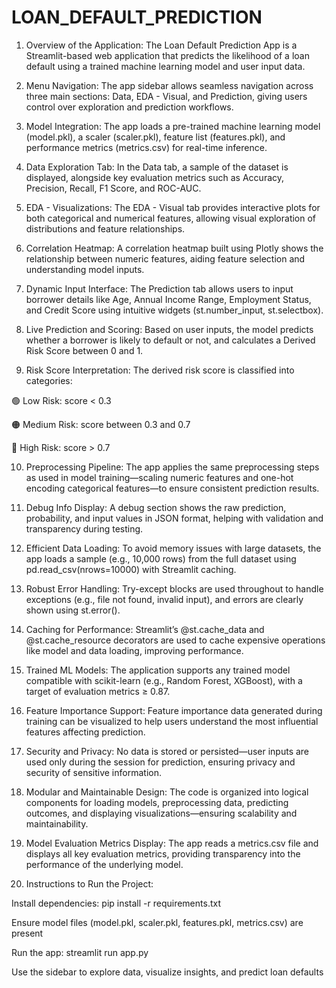 # LOAN_DEFAULT_PREDICTION

1) Overview of the Application:
The Loan Default Prediction App is a Streamlit-based web application that predicts the likelihood of a loan default using a trained machine learning model and user input data.

2) Menu Navigation:
The app sidebar allows seamless navigation across three main sections: Data, EDA - Visual, and Prediction, giving users control over exploration and prediction workflows.

3) Model Integration:
The app loads a pre-trained machine learning model (model.pkl), a scaler (scaler.pkl), feature list (features.pkl), and performance metrics (metrics.csv) for real-time inference.

4) Data Exploration Tab:
In the Data tab, a sample of the dataset is displayed, alongside key evaluation metrics such as Accuracy, Precision, Recall, F1 Score, and ROC-AUC.

5) EDA - Visualizations:
The EDA - Visual tab provides interactive plots for both categorical and numerical features, allowing visual exploration of distributions and feature relationships.

6) Correlation Heatmap:
A correlation heatmap built using Plotly shows the relationship between numeric features, aiding feature selection and understanding model inputs.

7) Dynamic Input Interface:
The Prediction tab allows users to input borrower details like Age, Annual Income Range, Employment Status, and Credit Score using intuitive widgets (st.number_input, st.selectbox).

8) Live Prediction and Scoring:
Based on user inputs, the model predicts whether a borrower is likely to default or not, and calculates a Derived Risk Score between 0 and 1.

9) Risk Score Interpretation:
The derived risk score is classified into categories:

🟢 Low Risk: score < 0.3

🟠 Medium Risk: score between 0.3 and 0.7

🔴 High Risk: score > 0.7

10) Preprocessing Pipeline:
The app applies the same preprocessing steps as used in model training—scaling numeric features and one-hot encoding categorical features—to ensure consistent prediction results.

11) Debug Info Display:
A debug section shows the raw prediction, probability, and input values in JSON format, helping with validation and transparency during testing.

12) Efficient Data Loading:
To avoid memory issues with large datasets, the app loads a sample (e.g., 10,000 rows) from the full dataset using pd.read_csv(nrows=10000) with Streamlit caching.

13) Robust Error Handling:
Try-except blocks are used throughout to handle exceptions (e.g., file not found, invalid input), and errors are clearly shown using st.error().

14) Caching for Performance:
Streamlit’s @st.cache_data and @st.cache_resource decorators are used to cache expensive operations like model and data loading, improving performance.

15) Trained ML Models:
The application supports any trained model compatible with scikit-learn (e.g., Random Forest, XGBoost), with a target of evaluation metrics ≥ 0.87.

16) Feature Importance Support:
Feature importance data generated during training can be visualized to help users understand the most influential features affecting prediction.

17) Security and Privacy:
No data is stored or persisted—user inputs are used only during the session for prediction, ensuring privacy and security of sensitive information.

18) Modular and Maintainable Design:
The code is organized into logical components for loading models, preprocessing data, predicting outcomes, and displaying visualizations—ensuring scalability and maintainability.

19) Model Evaluation Metrics Display:
The app reads a metrics.csv file and displays all key evaluation metrics, providing transparency into the performance of the underlying model.

20) Instructions to Run the Project:

Install dependencies: pip install -r requirements.txt

Ensure model files (model.pkl, scaler.pkl, features.pkl, metrics.csv) are present

Run the app: streamlit run app.py

Use the sidebar to explore data, visualize insights, and predict loan defaults
